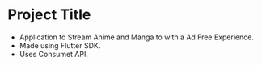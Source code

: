 
# Project Title

- Application to Stream Anime and Manga to with a Ad Free Experience.
- Made using Flutter SDK.
- Uses Consumet API.

